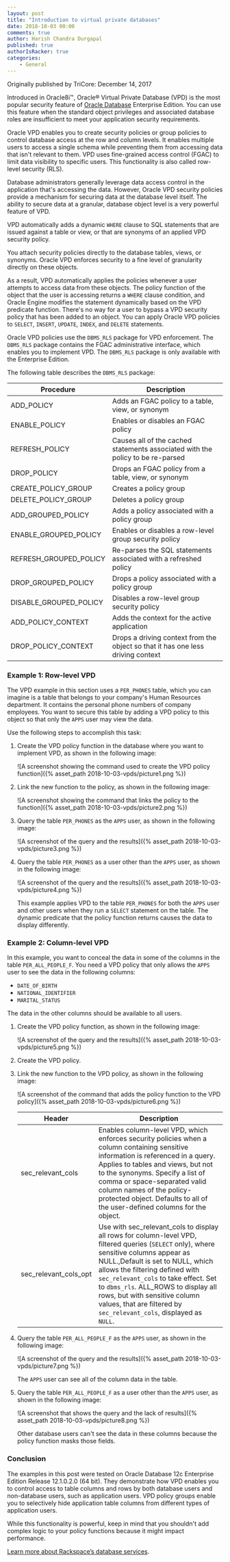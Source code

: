 ```yaml
---
layout: post
title: "Introduction to virtual private databases"
date: 2018-10-03 00:00
comments: true
author: Harish Chandra Durgapal
published: true
authorIsRacker: true
categories:
    - General
---
```


Originally published by TriCore: December 14, 2017

Introduced in Oracle8i&trade;, Oracle&reg; Virtual Private Database (VPD) is
the most popular security feature of [Oracle
Database](https://www.rackspace.com/managed-hosting/database-services/oracle)
Enterprise Edition. You can use this feature when the standard object
privileges and associated database roles are insufficient to meet your
application security requirements.

<!-- more -->

Oracle VPD enables you to create security policies or group policies to
control database access at the row and column levels. It enables multiple
users to access a single schema while preventing them from accessing data that
isn't relevant to them. VPD uses fine-grained access control (FGAC) to limit
data visibility to specific users. This functionality is also called
row-level security (RLS).

Database administrators generally leverage data access control in the
application that's accessing the data. However, Oracle VPD security policies
provide a mechanism for securing data at the database level itself. The
ability to secure data at a granular, database object level is a very powerful
feature of VPD.

VPD automatically adds a dynamic `WHERE` clause to SQL statements that are
issued against a table or view, or that are synonyms of an applied VPD
security policy.

You attach security policies directly to the database tables, views, or
synonyms. Oracle VPD enforces security to a fine level of granularity directly
on these objects.

As a result, VPD automatically applies the policies whenever a user attempts
to access data from these objects. The policy function of the object that the
user is accessing returns a `WHERE` clause condition, and Oracle Engine
modifies the statement dynamically based on the VPD predicate function.
There's no way for a user to bypass a VPD security policy that has been added
to an object. You can apply Oracle VPD policies to `SELECT`, `INSERT`,
`UPDATE`, `INDEX`, and `DELETE` statements.

Oracle VPD policies use the `DBMS_RLS` package for VPD enforcement. The
`DBMS_RLS` package contains the FGAC administrative interface, which enables
you to implement VPD. The `DBMS_RLS` package is only available with the Enterprise Edition.

The following table describes the `DBMS_RLS` package:

| **Procedure**        	| **Description**                                                                	|
|----------------------	|--------------------------------------------------------------------------------	|
| ADD_POLICY           	| Adds an FGAC policy to a table, view, or synonym                               	|
| ENABLE_POLICY        	|   Enables or disables an FGAC policy                                           	|
| REFRESH_POLICY       	| Causes all of the cached statements associated with the policy to be re-parsed 	|
| DROP_POLICY          	| Drops an FGAC policy from a table, view, or synonym                            	|
| CREATE\_POLICY\_GROUP    	| Creates a policy group                                                         	|
| DELETE\_POLICY\_GROUP    	| Deletes a policy group                                                         	|
| ADD\_GROUPED\_POLICY     	| Adds a policy associated with a policy group                                   	|
| ENABLE\_GROUPED\_POLICY  	| Enables or disables a row-level group security policy                          	|
| REFRESH\_GROUPED\_POLICY 	| Re-parses the SQL statements associated with a refreshed policy                	|
| DROP\_GROUPED\_POLICY    	| Drops a policy associated with a policy group                                  	|
| DISABLE\_GROUPED\_POLICY 	| Disables a row-level group security policy                                     	|
| ADD\_POLICY\_CONTEXT 	| Adds the context for the active application                                     	|
| DROP\_POLICY\_CONTEXT  	| Drops a driving context from the object so that it has one less driving context 	|

### Example 1: Row-level VPD

The VPD example in this section uses a `PER_PHONES` table, which you can
imagine is a table that belongs to your company's Human Resources department.
It contains the personal phone numbers of company employees. You want to
secure this table by adding a VPD policy to this object so that only the
`APPS` user may view the data.

Use the following steps to accomplish this task:

1. Create the VPD policy function in the database where you want to implement
   VPD, as shown in the following image:

    ![A screenshot showing the command used to create the VPD policy
    function]({% asset_path 2018-10-03-vpds/picture1.png %})

2. Link the new function to the policy, as shown in the following image:

    ![A screenshot showing the command that links the policy to the
    function]({% asset_path 2018-10-03-vpds/picture2.png %})

3. Query the table `PER_PHONES` as the `APPS` user, as shown in the following
   image:

    ![A screenshot of the query and the
    results]({% asset_path 2018-10-03-vpds/picture3.png %})

4. Query the table `PER_PHONES` as a user other than the `APPS` user, as shown
   in the following image:

    ![A screenshot of the query and the
    results]({% asset_path 2018-10-03-vpds/picture4.png %})

    This example applies VPD to the table `PER_PHONES` for both the `APPS`
    user and other users when they run a `SELECT` statement on the table. The
    dynamic predicate that the policy function returns causes the data to
    display differently.

### Example 2: Column-level VPD

In this example, you want to conceal the data in some of the columns in the
table `PER_ALL_PEOPLE_F`. You need a VPD policy that only allows the `APPS`
user to see the data in the following columns:

- `DATE_OF_BIRTH`
- `NATIONAL_IDENTIFIER`
- `MARITAL_STATUS`

The data in the other columns should be available to all users.

1. Create the VPD policy function, as shown in the following image:

    ![A screenshot of the query and the
    results]({% asset_path 2018-10-03-vpds/picture5.png %})

2. Create the VPD policy.

3. Link the new function to the VPD policy, as shown in the following image:

    ![A screenshot of the command that adds the policy function to the VPD
    policy]({% asset_path 2018-10-03-vpds/picture6.png %})

    | **Header** | **Description** |
    |-----------------------|--------------------------------------------------------------------------------------------------------------------------------------------------------------------------------------------------------------------------------------------------------------------------------------------------------------------------------------------------------------------------------------------|
    | sec_relevant_cols | Enables column-level VPD, which enforces security policies when a column containing sensitive information is referenced in a query. Applies to tables and views, but not to the synonyms. Specify a list of comma or space-separated valid column names of the policy-protected object. Defaults to all of the user-defined columns for the object. |
    | sec_relevant_cols_opt | Use with sec_relevant_cols to display all rows for column-level VPD, filtered queries (`SELECT` only), where sensitive columns appear as NULL.,Default is set to NULL, which allows the filtering defined with `sec_relevant_cols` to take effect. Set to `dbms_rls`. ALL_ROWS to display all rows, but with sensitive column values, that are filtered by `sec_relevant_cols`, displayed as `NULL`. |

4. Query the table `PER_ALL_PEOPLE_F` as the `APPS` user, as shown in the
   following image:

    ![A screenshot of the query and the
    results]({% asset_path 2018-10-03-vpds/picture7.png %})

    The `APPS` user can see all of the column data in the table.

5. Query the table `PER_ALL_PEOPLE_F` as a user other than the `APPS` user, as
   shown in the following image:

    ![A screenshot that shows the query and the lack of
    results]({% asset_path 2018-10-03-vpds/picture8.png %})

    Other database users can't see the data in these columns because the
    policy function masks those fields.

### Conclusion

The examples in this post were tested on Oracle Database 12c Enterprise
Edition Release 12.1.0.2.0 (64 bit). They demonstrate how VPD enables you to
control access to table columns and rows by both database users and
non-database users, such as application users. VPD policy groups enable you to
selectively hide application table columns from different types of application
users.

While this functionality is powerful, keep in mind that you shouldn't add
complex logic to your policy functions because it might impact performance.

[Learn more about Rackspace’s database
services](https://www.rackspace.com/managed-hosting/database-services).

